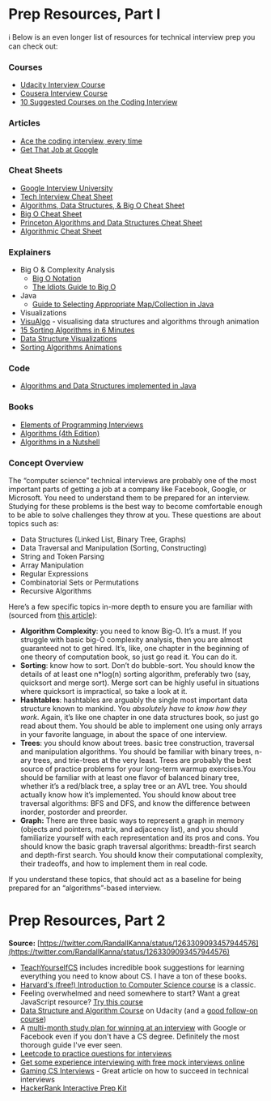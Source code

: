 # Prep Resources, Part I

ℹ️ Below is an even longer list of resources for technical interview prep you can check out:

### Courses <a id="Courses"></a>

* [Udacity Interview Course](https://www.udacity.com/course/technical-interview--ud513)
* [Cousera Interview Course](https://www.coursera.org/learn/introduction-to-algorithms)
* [10 Suggested Courses on the Coding Interview](https://hackernoon.com/10-data-structure-algorithms-and-programming-courses-to-crack-any-coding-interview-e1c50b30b927)

### Articles <a id="Articles"></a>

* [Ace the coding interview, every time](https://medium.com/@nickciubotariu/ace-the-coding-interview-every-time-d169ce1fd3fc#.3w767vppf)
* [Get That Job at Google](http://steve-yegge.blogspot.com/2008/03/get-that-job-at-google.html)

### Cheat Sheets <a id="Cheat-Sheets"></a>

* [Google Interview University](https://github.com/jwasham/google-interview-university)
* [Tech Interview Cheat Sheet](https://gist.github.com/TSiege/cbb0507082bb18ff7e4b)
* [Algorithms, Data Structures, & Big O Cheat Sheet](http://cooervo.github.io/Algorithms-DataStructures-BigONotation/)
* [Big O Cheat Sheet](http://bigocheatsheet.com/)
* [Princeton Algorithms and Data Structures Cheat Sheet](http://algs4.cs.princeton.edu/cheatsheet/)
* [Algorithmic Cheat Sheet](https://sinon.org/algorithms/#data-structures)

### Explainers <a id="Explainers"></a>

* Big O & Complexity Analysis
  * [Big O Notation](https://www.interviewcake.com/article/java/big-o-notation-time-and-space-complexity)
  * [The Idiots Guide to Big O](http://www.corejavainterviewquestions.com/idiots-guide-big-o/)
* Java
  * [Guide to Selecting Appropriate Map/Collection in Java](http://www.sergiy.ca/guide-to-selecting-appropriate-map-collection-in-java/)
* Visualizations
* [VisuAlgo](http://visualgo.net/) - visualising data structures and algorithms through animation
* [15 Sorting Algorithms in 6 Minutes](https://www.youtube.com/watch?v=kPRA0W1kECg)
* [Data Structure Visualizations](https://www.cs.usfca.edu/~galles/visualization/Algorithms.html)
* [Sorting Algorithms Animations](https://www.toptal.com/developers/sorting-algorithms/#)

### Code <a id="Code"></a>

* [Algorithms and Data Structures implemented in Java](https://github.com/phishman3579/java-algorithms-implementation)

### Books <a id="Books"></a>

* [Elements of Programming Interviews](https://www.amazon.com/Elements-Programming-Interviews-Insiders-Guide/dp/1479274836)
* [Algorithms \(4th Edition\)](http://www.amazon.com/gp/product/032157351X/)
* [Algorithms in a Nutshell](https://www.amazon.com/Algorithms-Nutshell-OReilly-George-Heineman/dp/059651624X)

### Concept Overview <a id="Concept-Overview"></a>

The “computer science” technical interviews are probably one of the most important parts of getting a job at a company like Facebook, Google, or Microsoft. You need to understand them to be prepared for an interview. Studying for these problems is the best way to become comfortable enough to be able to solve challenges they throw at you. These questions are about topics such as:

* Data Structures \(Linked List, Binary Tree, Graphs\)
* Data Traversal and Manipulation \(Sorting, Constructing\)
* String and Token Parsing
* Array Manipulation
* Regular Expressions
* Combinatorial Sets or Permutations
* Recursive Algorithms

Here’s a few specific topics in-more depth to ensure you are familiar with \(sourced from [this article](http://steve-yegge.blogspot.com/2008/03/get-that-job-at-google.html)\):

* **Algorithm Complexity**: you need to know Big-O. It’s a must. If you struggle with basic big-O complexity analysis, then you are almost guaranteed not to get hired. It’s, like, one chapter in the beginning of one theory of computation book, so just go read it. You can do it.
* **Sorting**: know how to sort. Don’t do bubble-sort. You should know the details of at least one n\*log\(n\) sorting algorithm, preferably two \(say, quicksort and merge sort\). Merge sort can be highly useful in situations where quicksort is impractical, so take a look at it.
* **Hashtables**: hashtables are arguably the single most important data structure known to mankind. You _absolutely have to know how they work_. Again, it’s like one chapter in one data structures book, so just go read about them. You should be able to implement one using only arrays in your favorite language, in about the space of one interview.
* **Trees**: you should know about trees. basic tree construction, traversal and manipulation algorithms. You should be familiar with binary trees, n-ary trees, and trie-trees at the very least. Trees are probably the best source of practice problems for your long-term warmup exercises.You should be familiar with at least one flavor of balanced binary tree, whether it’s a red/black tree, a splay tree or an AVL tree. You should actually know how it’s implemented. You should know about tree traversal algorithms: BFS and DFS, and know the difference between inorder, postorder and preorder.
* **Graph:** There are three basic ways to represent a graph in memory \(objects and pointers, matrix, and adjacency list\), and you should familiarize yourself with each representation and its pros and cons. You should know the basic graph traversal algorithms: breadth-first search and depth-first search. You should know their computational complexity, their tradeoffs, and how to implement them in real code.

If you understand these topics, that should act as a baseline for being prepared for an “algorithms”-based interview.

# Prep Resources, Part 2

**Source:** [https://twitter.com/RandallKanna/status/1263309093457944576](https://twitter.com/RandallKanna/status/1263309093457944576)

* [TeachYourselfCS](https://teachyourselfcs.com) includes incredible book suggestions for learning everything you need to know about CS. I have a ton of these books.
* [Harvard's \(free!\) Introduction to Computer Science course](https://t.co/uaCiaJgiGA?amp=1) is a classic.
* Feeling overwhelmed and need somewhere to start? Want a great JavaScript resource? [Try this course](https://t.co/3SqMVNJtgs?amp=1)
* [Data Structure and Algorithm Course](https://www.udemy.com/course/coding-interview-bootcamp-algorithms-and-data-structure/) on Udacity \(and a [good follow-on course](https://www.udemy.com/course/js-algorithms-and-data-structures-masterclass/)\)
* A [multi-month study plan for winning at an interview](https://t.co/1oRpUXbYu7?amp=1) with Google or Facebook even if you don't have a CS degree. Definitely the most thorough guide I've ever seen.
* [Leetcode to practice questions for interviews](https://leetcode.com/problemset/all/)
* [Get some experience interviewing with free mock interviews online](https://www.pramp.com/)
* [Gaming CS Interviews](https://blog.transitivebullsh.it/gaming-cs-interviews/) - Great article on how to succeed in technical interviews
* [HackerRank Interactive Prep Kit ](https://www.hackerrank.com/interview/interview-preparation-kit)

